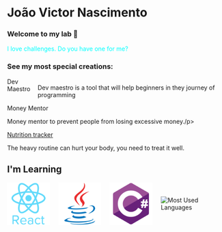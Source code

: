 # João Victor Nascimento

### Welcome to my lab 🔬
<p style="color: cyan;">I love challenges. Do you have one for me?</p>

### See my most special creations:

<div display: flex; flex-direction: column;>
  
  <div style="display: flex;  flex-direction: row;">
  <a  style=" text-decoration: none href="https://github.com/Vitor45QW/dev-maestro">Dev Maestro</a>
    <p>Dev maestro is a tool that will help beginners in they journey of programming</p>
  </div>
    
  <div>
  <a style=" text-decoration: none; " href="https://github.com/Vitor45QW/Money-Mentor">Money Mentor</a>
    <p>Money mentor to prevent people from losing excessive money./p>
  </div>
    
  <div>
  <a href="https://github.com/Vitor45QW/Nutrition-tracker">Nutrition tracker</a>
    <p>The heavy routine can hurt your body, you need to treat it well.</p>
  </div>
  
</div>





## I'm Learning

<div style="display: flex; justify-content: space-between; align-items: center; gap: 20px;">

  <img src="https://raw.githubusercontent.com/devicons/devicon/master/icons/react/react-original-wordmark.svg" style="width: 100px; height: 100px;" alt="React">
  
  <img src="https://raw.githubusercontent.com/devicons/devicon/master/icons/java/java-original.svg" style="width: 100px; height: 100px;" alt="Java">

  <img src="https://raw.githubusercontent.com/devicons/devicon/master/icons/csharp/csharp-original.svg" style="width: 100px; height: 100px;" alt="C#">

  <img src="https://github-readme-stats.vercel.app/api/top-langs/?username=Vitor45QW&layout=compact&theme=radical" alt="Most Used Languages">


  
</div>
